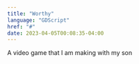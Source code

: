 ```yaml
---
title: "Worthy"
language: "GDScript"
href: "#"
date: 2023-04-05T00:08:35-04:00
---
```


A video game that I am making with my son
